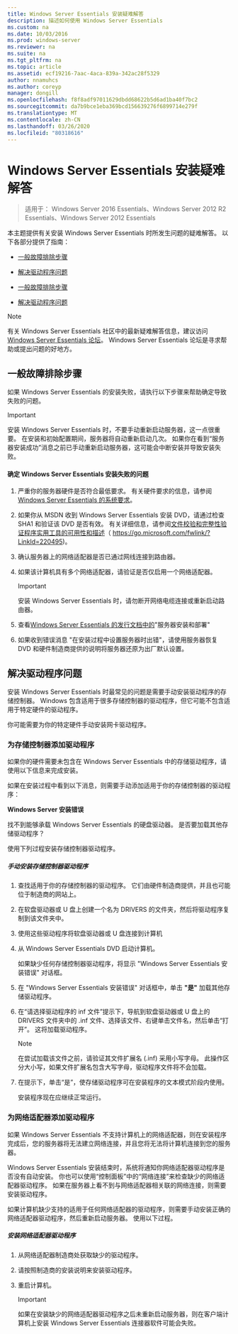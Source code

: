 ```yaml
---
title: Windows Server Essentials 安装疑难解答
description: 描述如何使用 Windows Server Essentials
ms.custom: na
ms.date: 10/03/2016
ms.prod: windows-server
ms.reviewer: na
ms.suite: na
ms.tgt_pltfrm: na
ms.topic: article
ms.assetid: ecf19216-7aac-4aca-839a-342ac28f5329
author: nnamuhcs
ms.author: coreyp
manager: dongill
ms.openlocfilehash: f8f8adf97011629dbdd68622b5d6ad1ba40f7bc2
ms.sourcegitcommit: da7b9bce1eba369bcd156639276f6899714e279f
ms.translationtype: MT
ms.contentlocale: zh-CN
ms.lasthandoff: 03/26/2020
ms.locfileid: "80318616"
---
```

# <a name="troubleshoot-windows-server-essentials-installation"></a>Windows Server Essentials 安装疑难解答

>适用于： Windows Server 2016 Essentials、Windows Server 2012 R2 Essentials、Windows Server 2012 Essentials

本主题提供有关安装 Windows Server Essentials 时所发生问题的疑难解答。 以下各部分提供了指南：  
  

-   [一般故障排除步骤](Troubleshoot-Windows-Server-Essentials-installation.md#BKMK_GeneralTroubleshootingSteps)  
  
-   [解决驱动程序问题](Troubleshoot-Windows-Server-Essentials-installation.md#BKMK_TroubleshootDrivers)  

-   [一般故障排除步骤](Troubleshoot-Windows-Server-Essentials-installation.md#BKMK_GeneralTroubleshootingSteps)  
  
-   [解决驱动程序问题](Troubleshoot-Windows-Server-Essentials-installation.md#BKMK_TroubleshootDrivers)  

  
> [!NOTE]
>  有关 Windows Server Essentials 社区中的最新疑难解答信息，建议访问[Windows Server Essentials 论坛](https://social.technet.microsoft.com/Forums/winserveressentials/threads)。 Windows Server Essentials 论坛是寻求帮助或提出问题的好地方。  
  
##  <a name="general-troubleshooting-steps"></a><a name="BKMK_GeneralTroubleshootingSteps"></a>一般故障排除步骤  
 如果 Windows Server Essentials 的安装失败，请执行以下步骤来帮助确定导致失败的问题。  
  
> [!IMPORTANT]
>  安装 Windows Server Essentials 时，不要手动重新启动服务器，这一点很重要。 在安装和初始配置期间，服务器将自动重新启动几次。 如果你在看到“服务器安装成功”消息之前已手动重新启动服务器，这可能会中断安装并导致安装失败。  
  
#### <a name="to-identify-issues-in-a-failed-installation-of-windows-server-essentials"></a>确定 Windows Server Essentials 安装失败的问题  
  
1.  严重你的服务器硬件是否符合最低要求。 有关硬件要求的信息，请参阅[Windows Server Essentials 的系统要求](../get-started/system-requirements.md)。  
  
2.  如果你从 MSDN 收到 Windows Server Essentials 安装 DVD，请通过检查 SHA1 和验证该 DVD 是否有效。 有关详细信息，请参阅[文件校验和完整性验证程序实用工具的可用性和描述](https://go.microsoft.com/fwlink/?LinkId=220495)（ https://go.microsoft.com/fwlink/?LinkId=220495)。  
  
3.  确认服务器上的网络适配器是否已通过网线连接到路由器。  
  
4.  如果该计算机具有多个网络适配器，请验证是否仅启用一个网络适配器。  
  
    > [!IMPORTANT]
    >  安装 Windows Server Essentials 时，请勿断开网络电缆连接或重新启动路由器。  
  
5.  查看[Windows Server Essentials 的发行文档中的](../get-started/release-notes.md)"服务器安装和部署"  
  
6.  如果收到错误消息 "在安装过程中设置服务器时出错"，请使用服务器恢复 DVD 和硬件制造商提供的说明将服务器还原为出厂默认设置。  
  
##  <a name="troubleshoot-driver-issues"></a><a name="BKMK_TroubleshootDrivers"></a>解决驱动程序问题  
 安装 Windows Server Essentials 时最常见的问题是需要手动安装驱动程序的存储控制器。 Windows 包含适用于很多存储控制器的驱动程序，但它可能不包含适用于特定硬件的驱动程序。  
  
 你可能需要为你的特定硬件手动安装网卡驱动程序。  
  
###  <a name="adding-drivers-for-storage-controllers"></a><a name="BKMK_StorageDrivers"></a>为存储控制器添加驱动程序  
 如果你的硬件需要未包含在 Windows Server Essentials 中的存储驱动程序，请使用以下信息来完成安装。  
  
 如果在安装过程中看到以下消息，则需要手动添加适用于你的存储控制器的驱动程序：  
  
 **Windows Server 安装错误**  
  
 找不到能够承载 Windows Server Essentials 的硬盘驱动器。 是否要加载其他存储驱动程序？  
  
 使用下列过程安装存储控制器驱动程序。  
  
##### <a name="to-manually-install-a-storage-controller-driver"></a>手动安装存储控制器驱动程序  
  
1. 查找适用于你的存储控制器的驱动程序。 它们由硬件制造商提供，并且也可能位于制造商的网站上。  
  
2. 在软盘驱动器或 U 盘上创建一个名为 DRIVERS 的文件夹，然后将驱动程序复制到该文件夹中。  
  
3. 使用这些驱动程序将软盘驱动器或 U 盘连接到计算机  
  
4. 从 Windows Server Essentials DVD 启动计算机。  
  
    如果缺少任何存储控制器驱动程序，将显示 "Windows Server Essentials 安装错误" 对话框。  
  
5. 在 "Windows Server Essentials 安装错误" 对话框中，单击 **"是"** 加载其他存储驱动程序。  
  
6. 在“请选择驱动程序的 inf 文件”提示下，导航到软盘驱动器或 U 盘上的 DRIVERS 文件夹中的 .inf 文件、选择该文件、右键单击文件名，然后单击“打开”。 这将加载驱动程序。  
  
   > [!NOTE]
   >  在尝试加载该文件之前，请验证其文件扩展名 (.inf) 采用小写字母。 此操作区分大小写，如果文件扩展名包含大写字母，驱动程序文件将不会加载。  
  
7. 在提示下，单击“是”，使存储驱动程序可在安装程序的文本模式阶段内使用。  
  
   安装程序现在应继续正常运行。  
  
###  <a name="adding-drivers-for-network-adapters"></a><a name="BKMK_AddingNICdrivers"></a>为网络适配器添加驱动程序  
 如果 Windows Server Essentials 不支持计算机上的网络适配器，则在安装程序完成后，您的服务器将无法建立网络连接，并且您将无法将计算机连接到您的服务器。  
  
 Windows Server Essentials 安装结束时，系统将通知你网络适配器驱动程序是否没有自动安装。 你也可以使用“控制面板”中的“网络连接”来检查缺少的网络适配器驱动程序。 如果在服务器上看不到与网络适配器相关联的网络连接，则需要安装驱动程序。  
  
 如果计算机缺少支持的适用于任何网络适配器的驱动程序，则需要手动安装正确的网络适配器驱动程序，然后重新启动服务器。 使用以下过程。  
  
##### <a name="to-install-a-network-adapter-driver"></a>安装网络适配器驱动程序  
  
1.  从网络适配器制造商处获取缺少的驱动程序。  
  
2.  请按照制造商的安装说明来安装驱动程序。  
  
3.  重启计算机。  
  
    > [!IMPORTANT]
    >  如果在安装缺少的网络适配器驱动程序之后未重新启动服务器，则在客户端计算机上安装 Windows Server Essentials 连接器软件可能会失败。
